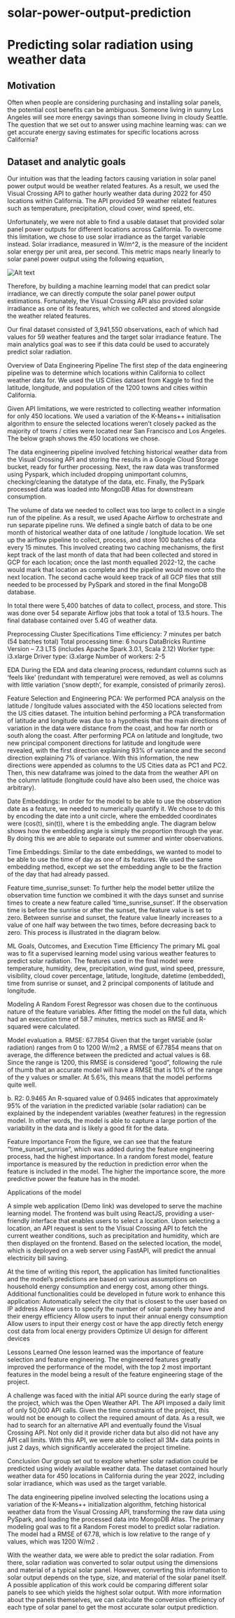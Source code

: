 # solar-power-output-prediction

# Predicting solar radiation using weather data


## Motivation
Often when people are considering purchasing and installing solar panels, the potential cost benefits can be ambiguous. Someone living in sunny Los Angeles will see more energy savings than someone living in cloudy Seattle. The question that we set out to answer using machine learning was: can we get accurate energy saving estimates for specific locations across California? 


## Dataset and analytic goals
Our intuition was that the leading factors causing variation in solar panel power output would be weather related features. As a result, we used the Visual Crossing API to gather hourly weather data during 2022 for 450 locations within California. The API provided 59 weather related features such as temperature, precipitation, cloud cover, wind speed, etc.


Unfortunately, we were not able to find a usable dataset that provided solar panel power outputs for different locations across California. To overcome this limitation, we chose to use solar irradiance as the target variable instead. Solar irradiance, measured in W/m^2, is the measure of the incident solar energy per unit area, per second. This metric maps nearly linearly to solar panel power output using the following equation,

![Alt text](images.power_formula.png?raw=true "Title")

Therefore, by building a machine learning model that can predict solar irradiance, we can directly compute the solar panel power output estimations. Fortunately, the Visual Crossing API also provided solar irradiance as one of its features, which we collected and stored alongside the weather related features.


Our final dataset consisted of 3,941,550 observations, each of which had values for 59 weather features and the target solar irradiance feature. The main analytics goal was to see if this data could be used to accurately predict solar radiation. 


 Overview of Data Engineering Pipeline
The first step of the data engineering pipeline was to determine which locations within California to collect weather data for. We used the US Cities dataset from Kaggle to find the latitude, longitude, and population of the 1200 towns and cities within California. 


Given API limitations, we were restricted to collecting weather information for only 450 locations. We used a variation of the K-Means++ initialisation algorithm to ensure the selected locations weren’t closely packed as the majority of towns / cities were located near San Francisco and Los Angeles. The below graph shows the 450 locations we chose.




The data engineering pipeline involved fetching historical weather data from the Visual Crossing API and storing the results in a Google Cloud Storage bucket, ready for further processing. Next, the raw data was transformed using Pyspark, which included dropping unimportant columns, checking/cleaning the datatype of the data, etc. Finally, the PySpark processed data was loaded into MongoDB Atlas for downstream consumption. 


The volume of data we needed to collect was too large to collect in a single run of the pipeline. As a result, we used Apache Airflow to orchestrate and run separate pipeline runs. We defined a single batch of data to be one month of historical weather data of one latitude / longitude location. We set up the airflow pipeline to collect, process, and store 100 batches of data every 15 minutes. This involved creating two caching mechanisms, the first kept track of the last month of data that had been collected and stored in GCP for each location; once the last month equalled 2022-12, the cache would mark that location as complete and the pipeline would move onto the next location. The second cache would keep track of all GCP files that still needed to be processed by PySpark and stored in the final MongoDB database.


In total there were 5,400 batches of data to collect, process, and store. This was done over 54 separate Airflow jobs that took a total of 13.5 hours. The final database contained over 5.4G of weather data.


 Preprocessing
Cluster Specifications
Time efficiency: 7 minutes per batch (54 batches total)
Total processing time: 6 hours
DataBricks Runtime Version – 7.3 LTS (includes Apache Spark 3.0.1, Scala 2.12)
Worker type: i3.xlarge
Driver type: i3.xlarge
Number of workers: 2-5


EDA
During the EDA and data cleaning process, redundant columns such as ‘feels like’ (redundant with temperature) were removed, as well as columns with little variation (‘snow depth’, for example, consisted of primarily zeros).


Feature Selection and Engineering
PCA: We performed PCA analysis on the latitude / longitude values associated with the 450 locations selected from the US cities dataset. The intuition behind performing a PCA transformation of latitude and longitude was due to a hypothesis that the main directions of variation in the data were distance from the coast, and how far north or south along the coast. After performing PCA on latitude and longitude, two new principal component directions for latitude and longitude were revealed, with the first direction explaining 93% of variance and the second direction explaining 7% of variance. With this information, the new directions were appended as columns to the US Cities data as PC1 and PC2. Then, this new dataframe was joined to the data from the weather API on the column latitude (longitude could have also been used, the choice was arbitrary). 


Date Embeddings: In order for the model to be able to use the observation date as a feature, we needed to numerically quantify it. We chose to do this by encoding the date into a unit circle, where the embedded coordinates were (cos(t), sin(t)), where t is the embedding angle. The diagram below shows how the embedding angle is simply the proportion through the year. By doing this we are able to separate out summer and winter observations.

Time Embeddings: Similar to the date embeddings, we wanted to model to be able to use the time of day as one of its features. We used the same embedding method, except we set the embedding angle to be the fraction of the day that had already passed.

Feature time_sunrise_sunset: To further help the model better utilize the observation time function we combined it with the days sunset and sunrise times to create a new feature called ‘time_sunrise_sunset’.  If the observation time is before the sunrise or after the sunset, the feature value is set to zero. Between sunrise and sunset, the feature value linearly increases to a value of one half way between the two times, before decreasing back to zero. This process is illustrated in the diagram below.





 ML Goals,  Outcomes, and Execution Time Efficiency
The primary ML goal was to fit a supervised learning model using various weather features to predict solar radiation. The features used in the final model were temperature, humidity, dew, precipitation, wind gust, wind speed, pressure, visibility, cloud cover percentage, latitude, longitude, datetime (embedded), time from sunrise or sunset, and 2 principal components of latitude and longitude.


Modeling
A Random Forest Regressor was chosen due to the continuous nature of the feature variables.
After fitting the model on the full data, which had an execution time of 58.7 minutes, metrics such as RMSE and R-squared were calculated. 


Model evaluation
a. RMSE: 67.7854
Given that the target variable (solar radiation) ranges from 0 to 1200 W/m2 , a RMSE of 67.7854 means that on average, the difference between the predicted and actual values is 68. Since the range is 1200, this RMSE is considered “good”, following the rule of thumb that an accurate model will have a RMSE that is 10% of the range of the y values or smaller. At 5.6%, this means that the model performs quite well.


b. R2: 0.9465
An R-squared value of 0.9465 indicates that approximately 95% of the variation in the predicted variable (solar radiation) can be explained by the independent variables (weather features) in the regression model. In other words, the model is able to capture a large portion of the variability in the data and is likely a good fit for the data.


Feature Importance
From the figure, we can see that the feature “time_sunset_sunrise”, which was added during the feature engineering process, had the highest importance. In a random forest model, feature importance is measured by the reduction in prediction error when the feature is included in the model. The higher the importance score, the more predictive power the feature has in the model.



Applications of the model

A simple web application (Demo link) was developed to serve the machine learning model. The frontend was built using ReactJS, providing a user-friendly interface that enables users to select a location. Upon selecting a location, an API request is sent to the Visual Crossing API to fetch the current weather conditions, such as precipitation and humidity, which are then displayed on the frontend. Based on the selected location, the model, which is deployed on a web server using FastAPI, will predict the annual electricity bill saving. 

At the time of writing this report, the application has limited functionalities and the model’s predictions are based on various assumptions on household energy consumption and energy cost, among other things. Additional functionalities could be developed in future work to enhance this application:
Automatically select the city that is closest to the user based on IP address
Allow users to specify the number of solar panels they have and their energy efficiency
Allow users to input their annual energy consumption
Allow users to input their energy cost or have the app directly fetch energy cost data from local energy providers
Optimize UI design for different devices


 Lessons Learned
One lesson learned was the importance of feature selection and feature engineering. The engineered features greatly improved the performance of the model, with the top 2 most important features in the model being a result of the feature engineering stage of the project.


A challenge was faced with the initial API source during the early stage of the project, which was the Open Weather API. The API imposed a daily limit of only 50,000 API calls. Given the time constraints of the project, this would not be enough to collect the required amount of data. As a result, we had to search for an alternative API and eventually found the Visual Crossing API. Not only did it provide richer data but also did not have any API call limits. With this API, we were able to collect all 3M+ data points in just 2 days, which significantly accelerated the project timeline.


 Conclusion
Our group set out to explore whether solar radiation could be predicted using widely available weather data. The dataset contained hourly weather data for 450 locations in California during the year 2022, including solar irradiance, which was used as the target variable. 


The data engineering pipeline involved selecting the locations using a variation of the K-Means++ initialization algorithm, fetching historical weather data from the Visual Crossing API, transforming the raw data using PySpark, and loading the processed data into MongoDB Atlas. The primary modeling goal was to fit a Random Forest model to predict solar radiation. The model had a RMSE of 67.78, which is low relative to the range of y values, which was 1200 W/m2 . 


With the weather data, we were able to predict the solar radiation. From there, solar radiation was converted to solar output using the dimensions and material of a typical solar panel. However, converting this information to solar output depends on the type, size, and material of the solar panel itself. A possible application of this work could be comparing different solar panels to see which yields the highest solar output. With more information about the panels themselves, we can calculate the conversion efficiency of each type of solar panel to get the most accurate solar output prediction. 




